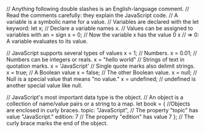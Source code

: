 // Anything following double slashes is an English-language comment.
// Read the comments carefully: they explain the JavaScript code.
// A variable is a symbolic name for a value.
// Variables are declared with the let keyword:
let x;                    // Declare a variable names x.
// Values can be assigned to variables with an = sign
x = 0;                                         // Now the variable x has the value 0
x                                              // => 0: A variable evaluates to its value.

// JavaScript supports several types of values
x = 1;                       // Numbers.
x = 0.01;                   //  Numbers can be integers or reals.
x = "hello world"           // Strings of text in quotation marks.
x = 'JavaScript'            // Single quote marks also delimit strings.
x = true;                   // A Boolean value
x = false;                  // The other Boolean value.
x = null;                   // Null is a special value that means "no value."
x = undefined;              // undefined is another special value like null.

// JavaScript's most important data type is the object.
// An object is a collection of name/value pairs or a string to a map.
let book = {                 //Objects are enclosed in curly braces.
    topic: "JavaScript",    // The property "topic" has value "JavaScript."
    edition: 7              // The property "edition" has value 7
};                           // The curly brace marks the end of the object.
